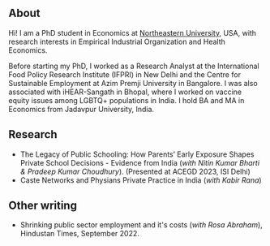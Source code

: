 ## About
Hi! I am a PhD student in Economics at [Northeastern University](https://www.northeastern.edu/), USA, with research interests in Empirical Industrial Organization and Health Economics.

Before starting my PhD, I worked as a Research Analyst at the International Food Policy Research Institute (IFPRI) in New Delhi and the Centre for Sustainable Employment at Azim Premji University in Bangalore. I was also associated with iHEAR-Sangath in Bhopal, where I worked on vaccine equity issues among LGBTQ+ populations in India. I hold BA and MA in Economics from Jadavpur University, India.

## Research
- The Legacy of Public Schooling: How Parents’ Early Exposure Shapes Private School Decisions - Evidence from India (_with Nitin Kumar Bharti & Pradeep Kumar Choudhury_). (Presented at ACEGD 2023, ISI Delhi)
- Caste Networks and Physians Private Practice in India (_with Kabir Rana_)

## Other writing
- Shrinking public sector employment and it's costs (_with Rosa Abraham_), Hindustan Times, September 2022.
